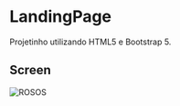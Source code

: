 # LandingPage
Projetinho utilizando HTML5 e Bootstrap 5.

## Screen
![ROSOS](https://raw.githubusercontent.com/ivanseidel/Robot-Soccer-Simulator/master/images/window.png "ROSOS")
